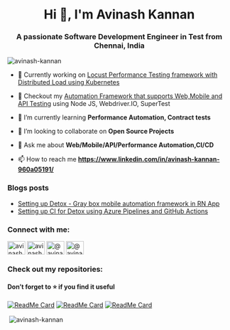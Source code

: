 <h1 align="center">Hi 👋, I'm Avinash Kannan</h1>
<h3 align="center">A passionate Software Development Engineer in Test from Chennai, India</h3>

<p align="left"> <img src="https://komarev.com/ghpvc/?username=avinash-kannan&label=Profile%20views&color=0e75b6&style=flat" alt="avinash-kannan" /> </p>

- 🔭 Currently working on [Locust Performance Testing framework with Distributed Load using Kubernetes](https://github.com/Avinash-Kannan/performance-locust-kubernetes)

- 🔭 Checkout my [Automation Framework that supports Web,Mobile and API Testing](https://github.com/Avinash-Kannan/webdriverio-framework) using Node JS, Webdriver.IO, SuperTest 

- 🌱 I’m currently learning **Performance Automation, Contract tests**

- 👯 I’m looking to collaborate on **Open Source Projects**

- 💬 Ask me about **Web/Mobile/API/Performance Automation,CI/CD**

- 📫 How to reach me **https://www.linkedin.com/in/avinash-kannan-960a05191/**

### Blogs posts
<!-- BLOG-POST-LIST:START -->
* [Setting up Detox - Gray box mobile automation framework in RN App](https://medium.com/@avinashkannan/detox-gray-box-end-to-end-test-automation-framework-for-react-native-apps-129eb0f19cb0)
* [Setting up CI for Detox using Azure Pipelines and GitHub Actions](https://medium.com/@avinashkannan/ci-for-detox-mobile-test-automation-framework-using-github-actions-and-azure-pipelines-273b86b732c1)
<!-- BLOG-POST-LIST:END -->

<h3 align="left">Connect with me:</h3>
<p align="left">
<a href="https://dev.to/avinashkannan" target="blank"><img align="center" src="https://raw.githubusercontent.com/rahuldkjain/github-profile-readme-generator/master/src/images/icons/Social/devto.svg" alt="avinashkannan" height="30" width="40" /></a>
<a href="https://linkedin.com/in/avinash-kannan-960a05191" target="blank"><img align="center" src="https://raw.githubusercontent.com/rahuldkjain/github-profile-readme-generator/master/src/images/icons/Social/linked-in-alt.svg" alt="avinash kannan" height="30" width="40" /></a>
<a href="https://hashnode.com/@avinashkannan" target="blank"><img align="center" src="https://raw.githubusercontent.com/rahuldkjain/github-profile-readme-generator/master/src/images/icons/Social/hashnode.svg" alt="@avinashkannan" height="30" width="40" /></a>
<a href="https://medium.com/@avinashkannan" target="blank"><img align="center" src="https://raw.githubusercontent.com/rahuldkjain/github-profile-readme-generator/master/src/images/icons/Social/medium.svg" alt="@avinashkannan" height="30" width="40" /></a>
</p>

<div align="left">
<h3 align="left">Check out my repositories:</h3>
<h4 align="left">Don’t forget to ⭐️ if you find it useful</h4>

[![ReadMe Card](https://github-readme-stats.vercel.app/api/pin/?username=avinash-kannan&repo=webdriverio-supertest-framework&theme=dark)](https://github.com/Avinash-Kannan/webdriverio-supertest-framework)
[![ReadMe Card](https://github-readme-stats.vercel.app/api/pin/?username=avinash-kannan&repo=Detox-grayboxTest-e2e&theme=dark)](https://github.com/Avinash-Kannan/Detox-grayboxTest-e2e)
[![ReadMe Card](https://github-readme-stats.vercel.app/api/pin/?username=avinash-kannan&repo=performance-locust-kubernetes&theme=dark)](https://github.com/Avinash-Kannan/performance-locust-kubernetes)

</div>

<p>&nbsp;<img align="center" src="https://github-readme-stats.vercel.app/api?username=avinash-kannan&show_icons=true&locale=en" alt="avinash-kannan" /></p>

